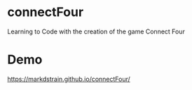 # connectFour
Learning to Code with the creation of the game Connect Four
# Demo
https://markdstrain.github.io/connectFour/
